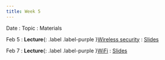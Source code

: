 ```yaml
---
title: Week 5
---
```


Date
: Topic
  : Materials

Feb 5
: **Lecture**{: .label .label-purple }[Wireless security](#)
  : [Slides](https://docs.google.com/presentation/d/1s6yCx8fOCENIABZvhitAH8GjLjirDYpgN_sT6pfigVo/edit?usp=sharing)

Feb 7
: **Lecture**{: .label .label-purple }[WiFi](#)
  : [Slides](#)
